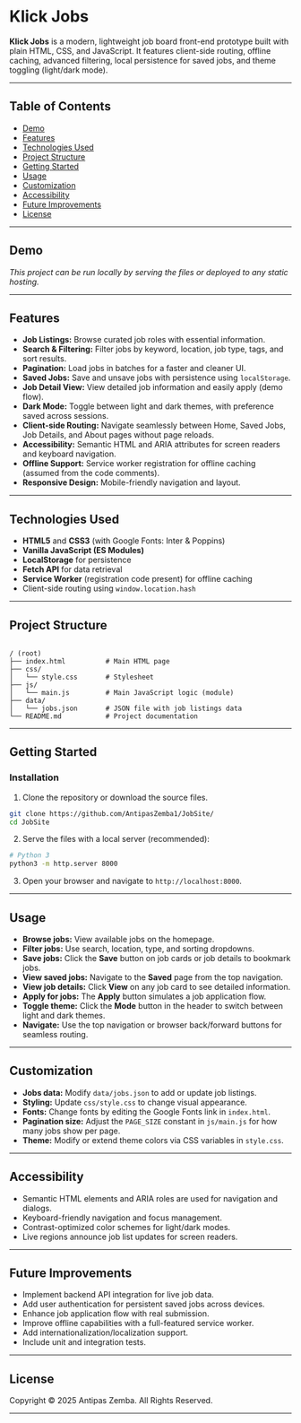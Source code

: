 # Klick Jobs

**Klick Jobs** is a modern, lightweight job board front-end prototype built with plain HTML, CSS, and JavaScript. It features client-side routing, offline caching, advanced filtering, local persistence for saved jobs, and theme toggling (light/dark mode).

---

## Table of Contents

- [Demo](#demo)
- [Features](#features)
- [Technologies Used](#technologies-used)
- [Project Structure](#project-structure)
- [Getting Started](#getting-started)
- [Usage](#usage)
- [Customization](#customization)
- [Accessibility](#accessibility)
- [Future Improvements](#future-improvements)
- [License](#license)

---

## Demo

_This project can be run locally by serving the files or deployed to any static hosting._

---

## Features

- **Job Listings:** Browse curated job roles with essential information.
- **Search & Filtering:** Filter jobs by keyword, location, job type, tags, and sort results.
- **Pagination:** Load jobs in batches for a faster and cleaner UI.
- **Saved Jobs:** Save and unsave jobs with persistence using `localStorage`.
- **Job Detail View:** View detailed job information and easily apply (demo flow).
- **Dark Mode:** Toggle between light and dark themes, with preference saved across sessions.
- **Client-side Routing:** Navigate seamlessly between Home, Saved Jobs, Job Details, and About pages without page reloads.
- **Accessibility:** Semantic HTML and ARIA attributes for screen readers and keyboard navigation.
- **Offline Support:** Service worker registration for offline caching (assumed from the code comments).
- **Responsive Design:** Mobile-friendly navigation and layout.

---

## Technologies Used

- **HTML5** and **CSS3** (with Google Fonts: Inter & Poppins)
- **Vanilla JavaScript (ES Modules)**
- **LocalStorage** for persistence
- **Fetch API** for data retrieval
- **Service Worker** (registration code present) for offline caching
- Client-side routing using `window.location.hash`

---

## Project Structure

```

/ (root)
├── index.html          # Main HTML page
├── css/
│   └── style.css       # Stylesheet
├── js/
│   └── main.js         # Main JavaScript logic (module)
├── data/
│   └── jobs.json       # JSON file with job listings data
└── README.md           # Project documentation

````

---

## Getting Started

### Installation

1. Clone the repository or download the source files.

```bash
git clone https://github.com/AntipasZemba1/JobSite/
cd JobSite
````

2. Serve the files with a local server (recommended):

```bash
# Python 3
python3 -m http.server 8000
```

3. Open your browser and navigate to `http://localhost:8000`.

---

## Usage

* **Browse jobs:** View available jobs on the homepage.
* **Filter jobs:** Use search, location, type, and sorting dropdowns.
* **Save jobs:** Click the **Save** button on job cards or job details to bookmark jobs.
* **View saved jobs:** Navigate to the **Saved** page from the top navigation.
* **View job details:** Click **View** on any job card to see detailed information.
* **Apply for jobs:** The **Apply** button simulates a job application flow.
* **Toggle theme:** Click the **Mode** button in the header to switch between light and dark themes.
* **Navigate:** Use the top navigation or browser back/forward buttons for seamless routing.

---

## Customization

* **Jobs data:** Modify `data/jobs.json` to add or update job listings.
* **Styling:** Update `css/style.css` to change visual appearance.
* **Fonts:** Change fonts by editing the Google Fonts link in `index.html`.
* **Pagination size:** Adjust the `PAGE_SIZE` constant in `js/main.js` for how many jobs show per page.
* **Theme:** Modify or extend theme colors via CSS variables in `style.css`.

---

## Accessibility

* Semantic HTML elements and ARIA roles are used for navigation and dialogs.
* Keyboard-friendly navigation and focus management.
* Contrast-optimized color schemes for light/dark modes.
* Live regions announce job list updates for screen readers.

---

## Future Improvements

* Implement backend API integration for live job data.
* Add user authentication for persistent saved jobs across devices.
* Enhance job application flow with real submission.
* Improve offline capabilities with a full-featured service worker.
* Add internationalization/localization support.
* Include unit and integration tests.

---

## License

Copyright © 2025 Antipas Zemba. All Rights Reserved.

---

